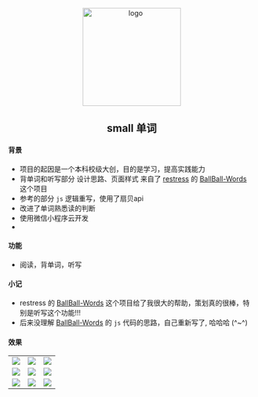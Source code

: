 

<p align="center">
  <img width="200" src="https://raw.githubusercontent.com/zhanyeye/Figure-bed/win-pic/img/20210601204358.jpg" alt="logo">
</p>
<h2 align="center">small 单词</h2>

#### 背景
- 项目的起因是一个本科校级大创，目的是学习，提高实践能力
- 背单词和听写部分 设计思路、页面样式 来自了 [restress](https://github.com/restress) 的 [BallBall-Words](https://github.com/restress/BallBall-Words) 这个项目 
- 参考的部分 `js` 逻辑重写，使用了扇贝api
- 改进了单词熟悉读的判断
- 使用微信小程序云开发
- 
#### 功能
- 阅读，背单词，听写

#### 小记
- restress 的 [BallBall-Words](https://github.com/restress/BallBall-Words) 这个项目给了我很大的帮助，策划真的很棒，特别是听写这个功能!!!
- 后来没理解 [BallBall-Words](https://github.com/restress/BallBall-Words) 的 `js` 代码的思路，自己重新写了,  哈哈哈 (^~^)

####   效果

|                                                          |                                                          |                                                          |
| -------------------------------------------------------- | -------------------------------------------------------- | -------------------------------------------------------- |
| <img src="https://raw.githubusercontent.com/zhanyeye/Figure-bed/win-pic/img/1.jpg"> | <img src="https://raw.githubusercontent.com/zhanyeye/Figure-bed/win-pic/img/2.png"> | <img src="https://raw.githubusercontent.com/zhanyeye/Figure-bed/win-pic/img/3.png"> |
| <img src="https://raw.githubusercontent.com/zhanyeye/Figure-bed/win-pic/img/4.png"> | <img src="https://raw.githubusercontent.com/zhanyeye/Figure-bed/win-pic/img/5.png"> | <img src="https://raw.githubusercontent.com/zhanyeye/Figure-bed/win-pic/img/6.png"> |
| <img src="https://raw.githubusercontent.com/zhanyeye/Figure-bed/win-pic/img/7.png"> | <img src="https://raw.githubusercontent.com/zhanyeye/Figure-bed/win-pic/img/8.png"> | <img src="https://raw.githubusercontent.com/zhanyeye/Figure-bed/win-pic/img/9.png"> |
